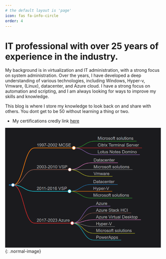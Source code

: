 ```yaml
---
# the default layout is 'page'
icon: fas fa-info-circle
order: 4
---
```


# IT professional with over 25 years of experience in the industry. 

My background is in virtualization and IT administration, with a strong focus on system administration. Over the years, I have developed a deep understanding of various technologies, including Windows, Hyper-v, Vmware, (Linux), datacenter, and Azure cloud. I have a strong focus on automation and scripting, and I am always looking for ways to improve my skills and knowledge.

This blog is where I store my knowledge to look back on and share with others. You dont get to be 50 without learning a thing or two.

* My certifications credly link [here](https://www.credly.com/users/benedikt-gabriel-egilsson/badges)

![Desktop View](/assets/img/logo/me.png){: .normal-image}
